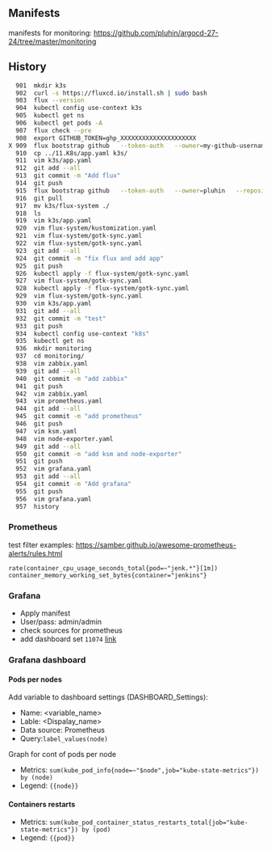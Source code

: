 ## Manifests

manifests for monitoring: https://github.com/pluhin/argocd-27-24/tree/master/monitoring

## History

```bash
  901  mkdir k3s
  902  curl -s https://fluxcd.io/install.sh | sudo bash
  903  flux --version
  904  kubectl config use-context k3s
  905  kubectl get ns
  906  kubectl get pods -A
  907  flux check --pre
  908  export GITHUB_TOKEN=ghp_XXXXXXXXXXXXXXXXXXXXX
X 909  flux bootstrap github   --token-auth   --owner=my-github-username   --repository=my-repository-name   --branch=main   --path=clusters/my-cluster   --personal
  910  cp ../11.K8s/app.yaml k3s/
  911  vim k3s/app.yaml
  912  git add --all
  913  git commit -m "Add flux"
  914  git push
  915  flux bootstrap github   --token-auth   --owner=pluhin   --repository=argocd-27-24   --branch=master   --path=./k3s   --personal
  916  git pull
  917  mv k3s/flux-system ./
  918  ls
  919  vim k3s/app.yaml
  920  vim flux-system/kustomization.yaml
  921  vim flux-system/gotk-sync.yaml
  922  vim flux-system/gotk-sync.yaml
  923  git add --all
  924  git commit -m "fix flux and add app"
  925  git push
  926  kubectl apply -f flux-system/gotk-sync.yaml
  927  vim flux-system/gotk-sync.yaml
  928  kubectl apply -f flux-system/gotk-sync.yaml
  929  vim flux-system/gotk-sync.yaml
  930  vim k3s/app.yaml
  931  git add --all
  932  git commit -m "test"
  933  git push
  934  kubectl config use-context "k8s"
  935  kubectl get ns
  936  mkdir monitoring
  937  cd monitoring/
  938  vim zabbix.yaml
  939  git add --all
  940  git commit -m "add zabbix"
  941  git push
  942  vim zabbix.yaml
  943  vim prometheus.yaml
  944  git add --all
  945  git commit -m "add prometheus"
  946  git push
  947  vim ksm.yaml
  948  vim node-exporter.yaml
  949  git add --all
  950  git commit -m "add ksm and node-exporter"
  951  git push
  952  vim grafana.yaml
  953  git add --all
  954  git commit -m "Add grafana"
  955  git push
  956  vim grafana.yaml
  957  history
```

### Prometheus

test filter examples: https://samber.github.io/awesome-prometheus-alerts/rules.html

```
rate(container_cpu_usage_seconds_total{pod=~"jenk.*"}[1m])
container_memory_working_set_bytes{container="jenkins"}
```

### Grafana

- Apply manifest
- User/pass: admin/admin
- check sources for prometheus
- add dashboard set `11074` [link](https://grafana.com/grafana/dashboards/11074)

### Grafana dashboard

#### Pods per nodes
Add variable to dashboard settings (DASHBOARD_Settings):

- Name: <variable_name>
- Lable: <Dispalay_name>
- Data source: Prometheus
- Query:`label_values(node)`

Graph for cont of pods per node

- Metrics: `sum(kube_pod_info{node=~"$node",job="kube-state-metrics"}) by (node)`
- Legend: `{{node}}`
#### Containers restarts
- Metrics: `sum(kube_pod_container_status_restarts_total{job="kube-state-metrics"}) by (pod)`
- Legend: `{{pod}}`